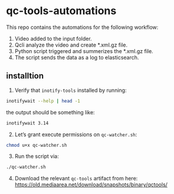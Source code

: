 # qc-tools-automations

This repo contains the automations for the following workflow:
1. Video added to the input folder.
2. Qcli analyze the video and create *.xml.gz file.
3. Python script triggered and summerizes the *.xml.gz file.
4. The script sends the data as a log to elasticsearch.

## installtion
1. Verify that ```inotify-tools``` installed by running:
```bash
inotifywait --help | head -1
```
the output should be something like:
```bash
inotifywait 3.14
```
2. Let’s grant execute permissions on ```qc-watcher.sh```:
```bash
chmod u+x qc-watcher.sh
```
3. Run the script via:
```bash
./qc-watcher.sh
```
4. Download the relevant ```qc-tools``` artifact from here:
https://old.mediaarea.net/download/snapshots/binary/qctools/

